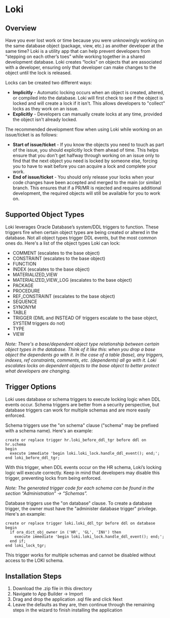 Loki
==========

Overview
--------

Have you ever lost work or time because you were unknowingly working on the same database object (package, view, etc.) as another developer at the same time? Loki is a utility app that can help prevent developers from “stepping on each other’s toes” while working together in a shared development database. Loki creates “locks” on objects that are associated with a developer, ensuring only that developer can make changes to the object until the lock is released.

Locks can be created two different ways:

*   **Implicitly** - Automatic locking occurs when an object is created, altered, or compiled into the database. Loki will first check to see if the object is locked and will create a lock if it isn't. This allows developers to "collect" locks as they work on an issue.
*   **Explicitly** - Developers can manually create locks at any time, provided the object isn't already locked.

The recommended development flow when using Loki while working on an issue/ticket is as follows:

*   **Start of issue/ticket** - If you know the objects you need to touch as part of the issue, you should explicitly lock them ahead of time. This helps ensure that you don't get halfway through working on an issue only to find that the next object you need is locked by someone else, forcing you to have to wait before you can acquire a lock and complete your work.
*   **End of issue/ticket** - You should only release your locks when your code changes have been accepted and merged to the main (or similar) branch. This ensures that if a PR/MR is rejected and requires additional development, the required objects will still be available for you to work on.

Supported Object Types
----------------------

Loki leverages Oracle Database’s system/DDL triggers to function. These triggers fire when certain object types are being created or altered in the database. Not all object types trigger DDL events, but the most common ones do. Here's a list of the object types Loki can lock:

*   COMMENT (escalates to the base object)
*   CONSTRAINT (escalates to the base object)
*   FUNCTION
*   INDEX (escalates to the base object)
*   MATERIALIZED\_VIEW
*   MATERIALIZED\_VIEW\_LOG (escalates to the base object)
*   PACKAGE
*   PROCEDURE
*   REF\_CONSTRAINT (escalates to the base object)
*   SEQUENCE
*   SYNONYM
*   TABLE
*   TRIGGER (DML and INSTEAD OF triggers escalate to the base object, SYSTEM triggers do not)
*   TYPE
*   VIEW

_Note: There's a base/dependent object type relationship between certain object types in the database. Think of it like this: when you drop a base object the dependents go with it. In the case of a table (base), any triggers, indexes, ref constraints, comments, etc. (dependents) all go with it. Loki escalates locks on dependent objects to the base object to better protect what developers are changing._

Trigger Options
---------------

Loki uses database or schema triggers to execute locking logic when DDL events occur. Schema triggers are better from a security perspective, but database triggers can work for multiple schemas and are more easily enforced.

Schema triggers use the "on schema" clause ("schema" may be prefixed with a schema name). Here's an example:

```
create or replace trigger hr.loki_before_ddl_tgr before ddl on hr.schema
begin
  execute immediate 'begin loki.loki_lock.handle_ddl_event(); end;';
end loki_before_ddl_tgr;
```
  

With this trigger, when DDL events occur on the HR schema, Loki’s locking logic will execute correctly. Keep in mind that developers may disable this trigger, preventing locks from being enforced.

_Note: The generated trigger code for each schema can be found in the section “Administration” -> “Schemas”._

Database triggers use the "on database" clause. To create a database trigger, the owner must have the "administer database trigger" privilege. Here's an example:

```
create or replace trigger loki.loki_ddl_tgr before ddl on database begin
  if ora_dict_obj_owner in ('HR', 'GL', 'INV') then
    execute immediate 'begin loki.loki_lock.handle_ddl_event(); end;';
  end if;
end loki_lock_tgr;
```
  
This trigger works for multiple schemas and cannot be disabled without access to the LOKI schema.

Installation Steps
------------------------------------
1. Download the .zip file in this directory
2. Navigate to App Builder -> Import
3. Drag and drop the application .sql file and click Next
4. Leave the defaults as they are, then continue through the remaining steps in the wizard to finish installing the application
